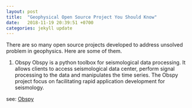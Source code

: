 ```yaml
---
layout: post
title:  "Geophysical Open Source Project You Should Know"
date:   2018-11-19 20:39:51 +0700
categories: jekyll update
---
```


There are so many open source projects developed to address unsolved problem in geophysics. Here are some of them.

1. Obspy
Obspy is a python toolbox for seismological data processing. It allows clients to access seismological data center, perform signal processing to the data and manipulates the time series. The Obspy project focus on facilitating rapid application development for seismology.

see: [Obspy][Obspy]

[Obspy]: https://github.com/obspy/obspy/wiki

